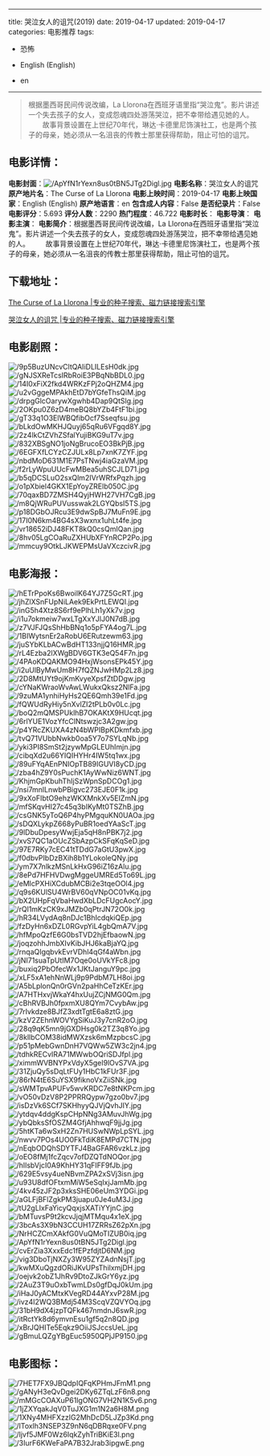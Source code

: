 
---
title: 哭泣女人的诅咒(2019)
date: 2019-04-17
updated: 2019-04-17
categories: 电影推荐
tags:
- 恐怖

- English (English)
- en
---


> 根据墨西哥民间传说改编，La Llorona在西班牙语里指“哭泣鬼”。影片讲述一个失去孩子的女人，变成怨魂四处游荡哭泣，把不幸带给遇见她的人。 　　故事背景设置在上世纪70年代，琳达·卡德里尼饰演社工，也是两个孩子的母亲，她必须从一名沮丧的传教士那里获得帮助，阻止可怕的诅咒。

## **电影详情**：

**电影封面**：<img src="https://image.tmdb.org/t/p/w200/ApYfN1rYexn8us0tBN5JTg2Digl.jpg" alt="/ApYfN1rYexn8us0tBN5JTg2Digl.jpg" title="/ApYfN1rYexn8us0tBN5JTg2Digl.jpg">
**电影名称**：哭泣女人的诅咒
**原产地片名**：The Curse of La Llorona
**电影上映时间**：2019-04-17
**电影上映国家**：English (English)
**原产地语言**：en
**包含成人内容**：False
**是否纪录片**：False
**电影评分**：5.693
**评分人数**：2290
**热门程度**：46.722
**电影时长**：
**电影导演**：
**电影主演**：
**电影简介**：根据墨西哥民间传说改编，La Llorona在西班牙语里指“哭泣鬼”。影片讲述一个失去孩子的女人，变成怨魂四处游荡哭泣，把不幸带给遇见她的人。 　　故事背景设置在上世纪70年代，琳达·卡德里尼饰演社工，也是两个孩子的母亲，她必须从一名沮丧的传教士那里获得帮助，阻止可怕的诅咒。

## **下载地址**：
[The Curse of La Llorona |专业的种子搜索、磁力链接搜索引擎](https://movie.amd794.com:2083/?search=The%20Curse%20of%20La%20Llorona&ordering=&mode=match_phrase&page_size=10&page=1)

[哭泣女人的诅咒 |专业的种子搜索、磁力链接搜索引擎](https://movie.amd794.com:2083/?search=%E5%93%AD%E6%B3%A3%E5%A5%B3%E4%BA%BA%E7%9A%84%E8%AF%85%E5%92%92&ordering=&mode=match_phrase&page_size=10&page=1)
 

## **电影剧照**：
<img src="https://image.tmdb.org/t/p/original/9p5BuzUNcvCltQAIiDLILEsH0dk.jpg" alt="/9p5BuzUNcvCltQAIiDLILEsH0dk.jpg" title="/9p5BuzUNcvCltQAIiDLILEsH0dk.jpg"><img src="https://image.tmdb.org/t/p/original/gNJSXReTcsIRbRoiE3PBqNbBDL0.jpg" alt="/gNJSXReTcsIRbRoiE3PBqNbBDL0.jpg" title="/gNJSXReTcsIRbRoiE3PBqNbBDL0.jpg"><img src="https://image.tmdb.org/t/p/original/14I0xFiX2fkd4WRKzFPj2oQHZM4.jpg" alt="/14I0xFiX2fkd4WRKzFPj2oQHZM4.jpg" title="/14I0xFiX2fkd4WRKzFPj2oQHZM4.jpg"><img src="https://image.tmdb.org/t/p/original/u2vGggeMPAkhEtD7bYGfeThsQiM.jpg" alt="/u2vGggeMPAkhEtD7bYGfeThsQiM.jpg" title="/u2vGggeMPAkhEtD7bYGfeThsQiM.jpg"><img src="https://image.tmdb.org/t/p/original/drpgGlcOarywXgwhb4Dap9QtSlg.jpg" alt="/drpgGlcOarywXgwhb4Dap9QtSlg.jpg" title="/drpgGlcOarywXgwhb4Dap9QtSlg.jpg"><img src="https://image.tmdb.org/t/p/original/2OKpu0Z6zD4meBQ8bYZb4FtF1bi.jpg" alt="/2OKpu0Z6zD4meBQ8bYZb4FtF1bi.jpg" title="/2OKpu0Z6zD4meBQ8bYZb4FtF1bi.jpg"><img src="https://image.tmdb.org/t/p/original/gT33q1O3ElWBQfibOcf7Sseqfsu.jpg" alt="/gT33q1O3ElWBQfibOcf7Sseqfsu.jpg" title="/gT33q1O3ElWBQfibOcf7Sseqfsu.jpg"><img src="https://image.tmdb.org/t/p/original/bLkdOwMKHJQuyj65qRu6VFgqd8Y.jpg" alt="/bLkdOwMKHJQuyj65qRu6VFgqd8Y.jpg" title="/bLkdOwMKHJQuyj65qRu6VFgqd8Y.jpg"><img src="https://image.tmdb.org/t/p/original/2z4lkCtZVhZSfalYujiBKG9uT7v.jpg" alt="/2z4lkCtZVhZSfalYujiBKG9uT7v.jpg" title="/2z4lkCtZVhZSfalYujiBKG9uT7v.jpg"><img src="https://image.tmdb.org/t/p/original/832XBSgNO1joNgBrucoEO3BkPjB.jpg" alt="/832XBSgNO1joNgBrucoEO3BkPjB.jpg" title="/832XBSgNO1joNgBrucoEO3BkPjB.jpg"><img src="https://image.tmdb.org/t/p/original/6EGFXfLCYzCZJULx8Lp7xnK7ZYF.jpg" alt="/6EGFXfLCYzCZJULx8Lp7xnK7ZYF.jpg" title="/6EGFXfLCYzCZJULx8Lp7xnK7ZYF.jpg"><img src="https://image.tmdb.org/t/p/original/nbdMoD631M1E7PsTNwj4iaGzaVM.jpg" alt="/nbdMoD631M1E7PsTNwj4iaGzaVM.jpg" title="/nbdMoD631M1E7PsTNwj4iaGzaVM.jpg"><img src="https://image.tmdb.org/t/p/original/f2rLyWpuUUcFwMBea5uhSCJLD71.jpg" alt="/f2rLyWpuUUcFwMBea5uhSCJLD71.jpg" title="/f2rLyWpuUUcFwMBea5uhSCJLD71.jpg"><img src="https://image.tmdb.org/t/p/original/b5qDCSLuO2sxQlm2IVrWRfxPqzh.jpg" alt="/b5qDCSLuO2sxQlm2IVrWRfxPqzh.jpg" title="/b5qDCSLuO2sxQlm2IVrWRfxPqzh.jpg"><img src="https://image.tmdb.org/t/p/original/o1pXbiel4GKX1EpYoyZRElb050C.jpg" alt="/o1pXbiel4GKX1EpYoyZRElb050C.jpg" title="/o1pXbiel4GKX1EpYoyZRElb050C.jpg"><img src="https://image.tmdb.org/t/p/original/70qaxBD7ZMSH4QyjHWH27VH7CgB.jpg" alt="/70qaxBD7ZMSH4QyjHWH27VH7CgB.jpg" title="/70qaxBD7ZMSH4QyjHWH27VH7CgB.jpg"><img src="https://image.tmdb.org/t/p/original/m8QjWRuPUVusswak2LGYQbsI5TS.jpg" alt="/m8QjWRuPUVusswak2LGYQbsI5TS.jpg" title="/m8QjWRuPUVusswak2LGYQbsI5TS.jpg"><img src="https://image.tmdb.org/t/p/original/p18DGbOJRcu3E9dwSpBJ7MuFn9E.jpg" alt="/p18DGbOJRcu3E9dwSpBJ7MuFn9E.jpg" title="/p18DGbOJRcu3E9dwSpBJ7MuFn9E.jpg"><img src="https://image.tmdb.org/t/p/original/17I0N6km4BG4sX3wxnx1uhLt4fe.jpg" alt="/17I0N6km4BG4sX3wxnx1uhLt4fe.jpg" title="/17I0N6km4BG4sX3wxnx1uhLt4fe.jpg"><img src="https://image.tmdb.org/t/p/original/vr18652iDJ48FKT8kQ0csQmIQan.jpg" alt="/vr18652iDJ48FKT8kQ0csQmIQan.jpg" title="/vr18652iDJ48FKT8kQ0csQmIQan.jpg"><img src="https://image.tmdb.org/t/p/original/8hv05LgCOaRuZXHUbXFYnRCP2Po.jpg" alt="/8hv05LgCOaRuZXHUbXFYnRCP2Po.jpg" title="/8hv05LgCOaRuZXHUbXFYnRCP2Po.jpg"><img src="https://image.tmdb.org/t/p/original/mmcuy9OtkLJKWEPMsUaVXczcivR.jpg" alt="/mmcuy9OtkLJKWEPMsUaVXczcivR.jpg" title="/mmcuy9OtkLJKWEPMsUaVXczcivR.jpg">

## **电影海报**：
<img src="https://image.tmdb.org/t/p/original/hETrPpoKs6BwoilK64YJ7Z5GcRT.jpg" alt="/hETrPpoKs6BwoilK64YJ7Z5GcRT.jpg" title="/hETrPpoKs6BwoilK64YJ7Z5GcRT.jpg"><img src="https://image.tmdb.org/t/p/original/jhZlXSnFUpNiLAek9EkPrtLEWQI.jpg" alt="/jhZlXSnFUpNiLAek9EkPrtLEWQI.jpg" title="/jhZlXSnFUpNiLAek9EkPrtLEWQI.jpg"><img src="https://image.tmdb.org/t/p/original/inG5h4Xtz8S6rf9ePlhLh1yXk7v.jpg" alt="/inG5h4Xtz8S6rf9ePlhLh1yXk7v.jpg" title="/inG5h4Xtz8S6rf9ePlhLh1yXk7v.jpg"><img src="https://image.tmdb.org/t/p/original/i1u7okmeiw7wxLTgXxYJlJ0N7dB.jpg" alt="/i1u7okmeiw7wxLTgXxYJlJ0N7dB.jpg" title="/i1u7okmeiw7wxLTgXxYJlJ0N7dB.jpg"><img src="https://image.tmdb.org/t/p/original/z7VJFJQsShHbBNq1o5pFYA4og7L.jpg" alt="/z7VJFJQsShHbBNq1o5pFYA4og7L.jpg" title="/z7VJFJQsShHbBNq1o5pFYA4og7L.jpg"><img src="https://image.tmdb.org/t/p/original/1BIWytsnEr2aRobU6ERutzewm63.jpg" alt="/1BIWytsnEr2aRobU6ERutzewm63.jpg" title="/1BIWytsnEr2aRobU6ERutzewm63.jpg"><img src="https://image.tmdb.org/t/p/original/juSYbKLbACwBdHT133njjQ16HMR.jpg" alt="/juSYbKLbACwBdHT133njjQ16HMR.jpg" title="/juSYbKLbACwBdHT133njjQ16HMR.jpg"><img src="https://image.tmdb.org/t/p/original/rL4Ezba2lXWgBDV6GTK3eQ54F7n.jpg" alt="/rL4Ezba2lXWgBDV6GTK3eQ54F7n.jpg" title="/rL4Ezba2lXWgBDV6GTK3eQ54F7n.jpg"><img src="https://image.tmdb.org/t/p/original/4PAoKDQAKMO94HxjWsonsEPk45Y.jpg" alt="/4PAoKDQAKMO94HxjWsonsEPk45Y.jpg" title="/4PAoKDQAKMO94HxjWsonsEPk45Y.jpg"><img src="https://image.tmdb.org/t/p/original/i2uUlByMwUm8H7fQZNJwHMp2Lz8.jpg" alt="/i2uUlByMwUm8H7fQZNJwHMp2Lz8.jpg" title="/i2uUlByMwUm8H7fQZNJwHMp2Lz8.jpg"><img src="https://image.tmdb.org/t/p/original/2D8MtUYt9ojKmKvyeXpsfZtDDgw.jpg" alt="/2D8MtUYt9ojKmKvyeXpsfZtDDgw.jpg" title="/2D8MtUYt9ojKmKvyeXpsfZtDDgw.jpg"><img src="https://image.tmdb.org/t/p/original/cYNaKWraoWvAwLWukxQksz2NlFa.jpg" alt="/cYNaKWraoWvAwLWukxQksz2NlFa.jpg" title="/cYNaKWraoWvAwLWukxQksz2NlFa.jpg"><img src="https://image.tmdb.org/t/p/original/9zuMA1ynhiHyHs2QE6Qmh39e1Fd.jpg" alt="/9zuMA1ynhiHyHs2QE6Qmh39e1Fd.jpg" title="/9zuMA1ynhiHyHs2QE6Qmh39e1Fd.jpg"><img src="https://image.tmdb.org/t/p/original/fQWUdRyHiy5nXvlZI2tPLb0v0Lc.jpg" alt="/fQWUdRyHiy5nXvlZI2tPLb0v0Lc.jpg" title="/fQWUdRyHiy5nXvlZI2tPLb0v0Lc.jpg"><img src="https://image.tmdb.org/t/p/original/boQ2mQMSPUklhB7OKAKtX9HUcqt.jpg" alt="/boQ2mQMSPUklhB7OKAKtX9HUcqt.jpg" title="/boQ2mQMSPUklhB7OKAKtX9HUcqt.jpg"><img src="https://image.tmdb.org/t/p/original/6rlYUE1VozYfcClNtswzjc3A2gw.jpg" alt="/6rlYUE1VozYfcClNtswzjc3A2gw.jpg" title="/6rlYUE1VozYfcClNtswzjc3A2gw.jpg"><img src="https://image.tmdb.org/t/p/original/p4YRcZKUXA4zN4bWPIBpKDkmfxb.jpg" alt="/p4YRcZKUXA4zN4bWPIBpKDkmfxb.jpg" title="/p4YRcZKUXA4zN4bWPIBpKDkmfxb.jpg"><img src="https://image.tmdb.org/t/p/original/tvQ71VUbbNwkb0oa5Y7o7SYLqNb.jpg" alt="/tvQ71VUbbNwkb0oa5Y7o7SYLqNb.jpg" title="/tvQ71VUbbNwkb0oa5Y7o7SYLqNb.jpg"><img src="https://image.tmdb.org/t/p/original/yki3PI8SmSt2jzywMpGLEUhImjn.jpg" alt="/yki3PI8SmSt2jzywMpGLEUhImjn.jpg" title="/yki3PI8SmSt2jzywMpGLEUhImjn.jpg"><img src="https://image.tmdb.org/t/p/original/cibqXd2u66YIQIHYHr4IW5tq1wx.jpg" alt="/cibqXd2u66YIQIHYHr4IW5tq1wx.jpg" title="/cibqXd2u66YIQIHYHr4IW5tq1wx.jpg"><img src="https://image.tmdb.org/t/p/original/89uFYqAEnPNIOpTB89IGUVI8yCD.jpg" alt="/89uFYqAEnPNIOpTB89IGUVI8yCD.jpg" title="/89uFYqAEnPNIOpTB89IGUVI8yCD.jpg"><img src="https://image.tmdb.org/t/p/original/zba4hZ9Y0sPuchK1AyWwNiz6WNT.jpg" alt="/zba4hZ9Y0sPuchK1AyWwNiz6WNT.jpg" title="/zba4hZ9Y0sPuchK1AyWwNiz6WNT.jpg"><img src="https://image.tmdb.org/t/p/original/KhjmGpKbuhThIjSzWpnSpDCOg1.jpg" alt="/KhjmGpKbuhThIjSzWpnSpDCOg1.jpg" title="/KhjmGpKbuhThIjSzWpnSpDCOg1.jpg"><img src="https://image.tmdb.org/t/p/original/nsi7mnlLnwbPBigvc273EJE0F1k.jpg" alt="/nsi7mnlLnwbPBigvc273EJE0F1k.jpg" title="/nsi7mnlLnwbPBigvc273EJE0F1k.jpg"><img src="https://image.tmdb.org/t/p/original/9xXoFIbtO9ehzWKXMnkXv5EIZmN.jpg" alt="/9xXoFIbtO9ehzWKXMnkXv5EIZmN.jpg" title="/9xXoFIbtO9ehzWKXMnkXv5EIZmN.jpg"><img src="https://image.tmdb.org/t/p/original/mfSKqvHI27c45q3bIKyMt0TSZhB.jpg" alt="/mfSKqvHI27c45q3bIKyMt0TSZhB.jpg" title="/mfSKqvHI27c45q3bIKyMt0TSZhB.jpg"><img src="https://image.tmdb.org/t/p/original/csGNK5yToQ6P4hyPMgquKN0UAOa.jpg" alt="/csGNK5yToQ6P4hyPMgquKN0UAOa.jpg" title="/csGNK5yToQ6P4hyPMgquKN0UAOa.jpg"><img src="https://image.tmdb.org/t/p/original/sDQXLykpZ668yPuBR1oedYAaScT.jpg" alt="/sDQXLykpZ668yPuBR1oedYAaScT.jpg" title="/sDQXLykpZ668yPuBR1oedYAaScT.jpg"><img src="https://image.tmdb.org/t/p/original/9lDbuDpesyWwjEja5qH8nPBK7j2.jpg" alt="/9lDbuDpesyWwjEja5qH8nPBK7j2.jpg" title="/9lDbuDpesyWwjEja5qH8nPBK7j2.jpg"><img src="https://image.tmdb.org/t/p/original/xvS7QC1aOUcZSbAzpCkSFqKqSeD.jpg" alt="/xvS7QC1aOUcZSbAzpCkSFqKqSeD.jpg" title="/xvS7QC1aOUcZSbAzpCkSFqKqSeD.jpg"><img src="https://image.tmdb.org/t/p/original/97E7RKy7cEC41tTDdG7aGtU3pwX.jpg" alt="/97E7RKy7cEC41tTDdG7aGtU3pwX.jpg" title="/97E7RKy7cEC41tTDdG7aGtU3pwX.jpg"><img src="https://image.tmdb.org/t/p/original/f0dbvPIbDzBXih8b1YLokoleQNy.jpg" alt="/f0dbvPIbDzBXih8b1YLokoleQNy.jpg" title="/f0dbvPIbDzBXih8b1YLokoleQNy.jpg"><img src="https://image.tmdb.org/t/p/original/ym7X7nlkzMSnLkHxG96iZ16zAlu.jpg" alt="/ym7X7nlkzMSnLkHxG96iZ16zAlu.jpg" title="/ym7X7nlkzMSnLkHxG96iZ16zAlu.jpg"><img src="https://image.tmdb.org/t/p/original/8ePd7HFHVDwgMggeUMREd5To69L.jpg" alt="/8ePd7HFHVDwgMggeUMREd5To69L.jpg" title="/8ePd7HFHVDwgMggeUMREd5To69L.jpg"><img src="https://image.tmdb.org/t/p/original/eMlcPXHiXCdubMCBi2e3tqeOOl4.jpg" alt="/eMlcPXHiXCdubMCBi2e3tqeOOl4.jpg" title="/eMlcPXHiXCdubMCBi2e3tqeOOl4.jpg"><img src="https://image.tmdb.org/t/p/original/q9s6KUlSU4WrBV60qVNpOC01vKq.jpg" alt="/q9s6KUlSU4WrBV60qVNpOC01vKq.jpg" title="/q9s6KUlSU4WrBV60qVNpOC01vKq.jpg"><img src="https://image.tmdb.org/t/p/original/bX2UHpFqVbaHwdXbLDcFUgcAocY.jpg" alt="/bX2UHpFqVbaHwdXbLDcFUgcAocY.jpg" title="/bX2UHpFqVbaHwdXbLDcFUgcAocY.jpg"><img src="https://image.tmdb.org/t/p/original/rQl1mKzCK9xJMZb0qPtrJN72O0k.jpg" alt="/rQl1mKzCK9xJMZb0qPtrJN72O0k.jpg" title="/rQl1mKzCK9xJMZb0qPtrJN72O0k.jpg"><img src="https://image.tmdb.org/t/p/original/hR34LVydAq8nDJc1BhIcdqkiQEp.jpg" alt="/hR34LVydAq8nDJc1BhIcdqkiQEp.jpg" title="/hR34LVydAq8nDJc1BhIcdqkiQEp.jpg"><img src="https://image.tmdb.org/t/p/original/fzDyHn6xDZL0RGvpYiL4gbQmA7V.jpg" alt="/fzDyHn6xDZL0RGvpYiL4gbQmA7V.jpg" title="/fzDyHn6xDZL0RGvpYiL4gbQmA7V.jpg"><img src="https://image.tmdb.org/t/p/original/hfMpoQzfE6G0bsTVD2hjEfbaowN.jpg" alt="/hfMpoQzfE6G0bsTVD2hjEfbaowN.jpg" title="/hfMpoQzfE6G0bsTVD2hjEfbaowN.jpg"><img src="https://image.tmdb.org/t/p/original/joqzohhJmbXIvKibJHJ6kaBjaYQ.jpg" alt="/joqzohhJmbXIvKibJHJ6kaBjaYQ.jpg" title="/joqzohhJmbXIvKibJHJ6kaBjaYQ.jpg"><img src="https://image.tmdb.org/t/p/original/rnqaQIgqbvkEvrVDhl4qGf4aWbn.jpg" alt="/rnqaQIgqbvkEvrVDhl4qGf4aWbn.jpg" title="/rnqaQIgqbvkEvrVDhl4qGf4aWbn.jpg"><img src="https://image.tmdb.org/t/p/original/jNI71suaTpUtIM7Oqe0oUVkYFc8.jpg" alt="/jNI71suaTpUtIM7Oqe0oUVkYFc8.jpg" title="/jNI71suaTpUtIM7Oqe0oUVkYFc8.jpg"><img src="https://image.tmdb.org/t/p/original/buxiq2PbOfecWx1JKtJanguY9pc.jpg" alt="/buxiq2PbOfecWx1JKtJanguY9pc.jpg" title="/buxiq2PbOfecWx1JKtJanguY9pc.jpg"><img src="https://image.tmdb.org/t/p/original/xLF5xA1ehNnWLj9p9PdbM7LH8oi.jpg" alt="/xLF5xA1ehNnWLj9p9PdbM7LH8oi.jpg" title="/xLF5xA1ehNnWLj9p9PdbM7LH8oi.jpg"><img src="https://image.tmdb.org/t/p/original/A5bLplonQn0rGVn2paHhCeTzKEr.jpg" alt="/A5bLplonQn0rGVn2paHhCeTzKEr.jpg" title="/A5bLplonQn0rGVn2paHhCeTzKEr.jpg"><img src="https://image.tmdb.org/t/p/original/A7HTHxvjWkaY4hxUujZCjNMG0Qm.jpg" alt="/A7HTHxvjWkaY4hxUujZCjNMG0Qm.jpg" title="/A7HTHxvjWkaY4hxUujZCjNMG0Qm.jpg"><img src="https://image.tmdb.org/t/p/original/cBhRVBJh0fpxmXU8QYm7CvybAw.jpg" alt="/cBhRVBJh0fpxmXU8QYm7CvybAw.jpg" title="/cBhRVBJh0fpxmXU8QYm7CvybAw.jpg"><img src="https://image.tmdb.org/t/p/original/7rIvkdze8BJfZ3xdtTgtE6a8ztG.jpg" alt="/7rIvkdze8BJfZ3xdtTgtE6a8ztG.jpg" title="/7rIvkdze8BJfZ3xdtTgtE6a8ztG.jpg"><img src="https://image.tmdb.org/t/p/original/kzV2ZEhnWOVYgSiKuJ3y7cnR2oO.jpg" alt="/kzV2ZEhnWOVYgSiKuJ3y7cnR2oO.jpg" title="/kzV2ZEhnWOVYgSiKuJ3y7cnR2oO.jpg"><img src="https://image.tmdb.org/t/p/original/28q9qK5mn9jGXDHsg0k2TZ3q8Yo.jpg" alt="/28q9qK5mn9jGXDHsg0k2TZ3q8Yo.jpg" title="/28q9qK5mn9jGXDHsg0k2TZ3q8Yo.jpg"><img src="https://image.tmdb.org/t/p/original/8kllbCOM38idMWXzsk6mMzpbcsC.jpg" alt="/8kllbCOM38idMWXzsk6mMzpbcsC.jpg" title="/8kllbCOM38idMWXzsk6mMzpbcsC.jpg"><img src="https://image.tmdb.org/t/p/original/p51pMebGwnDnH7VQWw5ZW3c2jn4.jpg" alt="/p51pMebGwnDnH7VQWw5ZW3c2jn4.jpg" title="/p51pMebGwnDnH7VQWw5ZW3c2jn4.jpg"><img src="https://image.tmdb.org/t/p/original/tdhkRECvIRA71MWwbOQriSDJfpl.jpg" alt="/tdhkRECvIRA71MWwbOQriSDJfpl.jpg" title="/tdhkRECvIRA71MWwbOQriSDJfpl.jpg"><img src="https://image.tmdb.org/t/p/original/ximmWVBNYPxVdyX5geI9lOvS7VA.jpg" alt="/ximmWVBNYPxVdyX5geI9lOvS7VA.jpg" title="/ximmWVBNYPxVdyX5geI9lOvS7VA.jpg"><img src="https://image.tmdb.org/t/p/original/31ZjuQy5sDqLtFUy1HbC1kFUr3F.jpg" alt="/31ZjuQy5sDqLtFUy1HbC1kFUr3F.jpg" title="/31ZjuQy5sDqLtFUy1HbC1kFUr3F.jpg"><img src="https://image.tmdb.org/t/p/original/86rN4tE6SuYSX9fiknoVxZiiSNk.jpg" alt="/86rN4tE6SuYSX9fiknoVxZiiSNk.jpg" title="/86rN4tE6SuYSX9fiknoVxZiiSNk.jpg"><img src="https://image.tmdb.org/t/p/original/sWMTpvAPUFv5wvKRDC7e8tNKPcm.jpg" alt="/sWMTpvAPUFv5wvKRDC7e8tNKPcm.jpg" title="/sWMTpvAPUFv5wvKRDC7e8tNKPcm.jpg"><img src="https://image.tmdb.org/t/p/original/vO50vDzV8P2PPRRQypw7gzo0bv7.jpg" alt="/vO50vDzV8P2PPRRQypw7gzo0bv7.jpg" title="/vO50vDzV8P2PPRRQypw7gzo0bv7.jpg"><img src="https://image.tmdb.org/t/p/original/isDzVk6SCf7SKHhyyQJVjQvhJIY.jpg" alt="/isDzVk6SCf7SKHhyyQJVjQvhJIY.jpg" title="/isDzVk6SCf7SKHhyyQJVjQvhJIY.jpg"><img src="https://image.tmdb.org/t/p/original/ytdqv4ddgKspCHpNNg3AMuvJhWg.jpg" alt="/ytdqv4ddgKspCHpNNg3AMuvJhWg.jpg" title="/ytdqv4ddgKspCHpNNg3AMuvJhWg.jpg"><img src="https://image.tmdb.org/t/p/original/ybQbksSfOSZM4GfjAhhwqF9jjJg.jpg" alt="/ybQbksSfOSZM4GfjAhhwqF9jjJg.jpg" title="/ybQbksSfOSZM4GfjAhhwqF9jjJg.jpg"><img src="https://image.tmdb.org/t/p/original/5htKTa6wSxH2Zn7HUSwNWpLpSYL.jpg" alt="/5htKTa6wSxH2Zn7HUSwNWpLpSYL.jpg" title="/5htKTa6wSxH2Zn7HUSwNWpLpSYL.jpg"><img src="https://image.tmdb.org/t/p/original/nwvv7POs4UO0FkTdiK8EMPd7CTN.jpg" alt="/nwvv7POs4UO0FkTdiK8EMPd7CTN.jpg" title="/nwvv7POs4UO0FkTdiK8EMPd7CTN.jpg"><img src="https://image.tmdb.org/t/p/original/nEqbODQhSDYTFJ4BaGFAR6vzkLz.jpg" alt="/nEqbODQhSDYTFJ4BaGFAR6vzkLz.jpg" title="/nEqbODQhSDYTFJ4BaGFAR6vzkLz.jpg"><img src="https://image.tmdb.org/t/p/original/oEO8fMj1fcZqcv7ofDZQTdNOQor.jpg" alt="/oEO8fMj1fcZqcv7ofDZQTdNOQor.jpg" title="/oEO8fMj1fcZqcv7ofDZQTdNOQor.jpg"><img src="https://image.tmdb.org/t/p/original/hIlsbVjcI0A9KhHY31qFIFF9fJb.jpg" alt="/hIlsbVjcI0A9KhHY31qFIFF9fJb.jpg" title="/hIlsbVjcI0A9KhHY31qFIFF9fJb.jpg"><img src="https://image.tmdb.org/t/p/original/629E5vsy4ueNBvmZPA2xSVj3isn.jpg" alt="/629E5vsy4ueNBvmZPA2xSVj3isn.jpg" title="/629E5vsy4ueNBvmZPA2xSVj3isn.jpg"><img src="https://image.tmdb.org/t/p/original/u93U8dfOFtxmMiW5eSqIxjJamMb.jpg" alt="/u93U8dfOFtxmMiW5eSqIxjJamMb.jpg" title="/u93U8dfOFtxmMiW5eSqIxjJamMb.jpg"><img src="https://image.tmdb.org/t/p/original/4kv45zJF2p3xksSHE06eUm3YDGi.jpg" alt="/4kv45zJF2p3xksSHE06eUm3YDGi.jpg" title="/4kv45zJF2p3xksSHE06eUm3YDGi.jpg"><img src="https://image.tmdb.org/t/p/original/aGLFjBFlZgkPM3juapu0Je4uM3J.jpg" alt="/aGLFjBFlZgkPM3juapu0Je4uM3J.jpg" title="/aGLFjBFlZgkPM3juapu0Je4uM3J.jpg"><img src="https://image.tmdb.org/t/p/original/tU2gLIxFaYicyQqxjsXATiYYjnC.jpg" alt="/tU2gLIxFaYicyQqxjsXATiYYjnC.jpg" title="/tU2gLIxFaYicyQqxjsXATiYYjnC.jpg"><img src="https://image.tmdb.org/t/p/original/bMTuvsP9t2kcvJjqjMTMqu4x1eX.jpg" alt="/bMTuvsP9t2kcvJjqjMTMqu4x1eX.jpg" title="/bMTuvsP9t2kcvJjqjMTMqu4x1eX.jpg"><img src="https://image.tmdb.org/t/p/original/3bcAs3X9bN3CCUH17ZRRsZ62pXn.jpg" alt="/3bcAs3X9bN3CCUH17ZRRsZ62pXn.jpg" title="/3bcAs3X9bN3CCUH17ZRRsZ62pXn.jpg"><img src="https://image.tmdb.org/t/p/original/NrHCZCmXAkfG0VuQMoTIZUB0iq.jpg" alt="/NrHCZCmXAkfG0VuQMoTIZUB0iq.jpg" title="/NrHCZCmXAkfG0VuQMoTIZUB0iq.jpg"><img src="https://image.tmdb.org/t/p/original/ApYfN1rYexn8us0tBN5JTg2Digl.jpg" alt="/ApYfN1rYexn8us0tBN5JTg2Digl.jpg" title="/ApYfN1rYexn8us0tBN5JTg2Digl.jpg"><img src="https://image.tmdb.org/t/p/original/cvErZia3XxxEdc1fEPzfdjtD6NM.jpg" alt="/cvErZia3XxxEdc1fEPzfdjtD6NM.jpg" title="/cvErZia3XxxEdc1fEPzfdjtD6NM.jpg"><img src="https://image.tmdb.org/t/p/original/vig3DboTjNXZy3W95ZYZAdnNsjT.jpg" alt="/vig3DboTjNXZy3W95ZYZAdnNsjT.jpg" title="/vig3DboTjNXZy3W95ZYZAdnNsjT.jpg"><img src="https://image.tmdb.org/t/p/original/kwMXuQgzdORiJKvUPsThilxmjDH.jpg" alt="/kwMXuQgzdORiJKvUPsThilxmjDH.jpg" title="/kwMXuQgzdORiJKvUPsThilxmjDH.jpg"><img src="https://image.tmdb.org/t/p/original/oejvk2obZ1JhRv9DtoZJkGrY6yz.jpg" alt="/oejvk2obZ1JhRv9DtoZJkGrY6yz.jpg" title="/oejvk2obZ1JhRv9DtoZJkGrY6yz.jpg"><img src="https://image.tmdb.org/t/p/original/2AuZ3T9uOxbTwmLDs0gfDqJ0kUm.jpg" alt="/2AuZ3T9uOxbTwmLDs0gfDqJ0kUm.jpg" title="/2AuZ3T9uOxbTwmLDs0gfDqJ0kUm.jpg"><img src="https://image.tmdb.org/t/p/original/iHaJ0yACMtxKVegRD44AYxvP28M.jpg" alt="/iHaJ0yACMtxKVegRD44AYxvP28M.jpg" title="/iHaJ0yACMtxKVegRD44AYxvP28M.jpg"><img src="https://image.tmdb.org/t/p/original/ivz4I2WQ3BMdj54M3ScqVZQVYOq.jpg" alt="/ivz4I2WQ3BMdj54M3ScqVZQVYOq.jpg" title="/ivz4I2WQ3BMdj54M3ScqVZQVYOq.jpg"><img src="https://image.tmdb.org/t/p/original/31bH9dX4jzpTQFk467nmdnJ6swR.jpg" alt="/31bH9dX4jzpTQFk467nmdnJ6swR.jpg" title="/31bH9dX4jzpTQFk467nmdnJ6swR.jpg"><img src="https://image.tmdb.org/t/p/original/itRctYk8d6ymvnEsu1gf5q2n8QD.jpg" alt="/itRctYk8d6ymvnEsu1gf5q2n8QD.jpg" title="/itRctYk8d6ymvnEsu1gf5q2n8QD.jpg"><img src="https://image.tmdb.org/t/p/original/xBrJQHITe5Eqkz9OiiJSJccsUeL.jpg" alt="/xBrJQHITe5Eqkz9OiiJSJccsUeL.jpg" title="/xBrJQHITe5Eqkz9OiiJSJccsUeL.jpg"><img src="https://image.tmdb.org/t/p/original/gBmuLQZgYBgEuc5950QPjJP9150.jpg" alt="/gBmuLQZgYBgEuc5950QPjJP9150.jpg" title="/gBmuLQZgYBgEuc5950QPjJP9150.jpg">

## **电影图标**：
<img src="https://image.tmdb.org/t/p/original/7HET7FX9JBQdpIQFqKPHmJFmM1.png" alt="/7HET7FX9JBQdpIQFqKPHmJFmM1.png" title="/7HET7FX9JBQdpIQFqKPHmJFmM1.png"><img src="https://image.tmdb.org/t/p/original/gANyH3eQvDgei2DKy6ZTqLzF6n8.png" alt="/gANyH3eQvDgei2DKy6ZTqLzF6n8.png" title="/gANyH3eQvDgei2DKy6ZTqLzF6n8.png"><img src="https://image.tmdb.org/t/p/original/mMGcCOAXuP61lgONG7VH2N1K5v6.png" alt="/mMGcCOAXuP61lgONG7VH2N1K5v6.png" title="/mMGcCOAXuP61lgONG7VH2N1K5v6.png"><img src="https://image.tmdb.org/t/p/original/1jZXYqakJqV0TuJXG1m1N2a6H8M.png" alt="/1jZXYqakJqV0TuJXG1m1N2a6H8M.png" title="/1jZXYqakJqV0TuJXG1m1N2a6H8M.png"><img src="https://image.tmdb.org/t/p/original/1XNy4MHFXzzIG2MhDcD5LJZp3Kd.png" alt="/1XNy4MHFXzzIG2MhDcD5LJZp3Kd.png" title="/1XNy4MHFXzzIG2MhDcD5LJZp3Kd.png"><img src="https://image.tmdb.org/t/p/original/lToxlh3NSEP3Z9nN6qDBRqxe0FV.png" alt="/lToxlh3NSEP3Z9nN6qDBRqxe0FV.png" title="/lToxlh3NSEP3Z9nN6qDBRqxe0FV.png"><img src="https://image.tmdb.org/t/p/original/ljvf5JMF0Wz6IqkZyhTriBKiE3l.png" alt="/ljvf5JMF0Wz6IqkZyhTriBKiE3l.png" title="/ljvf5JMF0Wz6IqkZyhTriBKiE3l.png"><img src="https://image.tmdb.org/t/p/original/3IurF6KWeFaPA7B32Jrab3ipgwE.png" alt="/3IurF6KWeFaPA7B32Jrab3ipgwE.png" title="/3IurF6KWeFaPA7B32Jrab3ipgwE.png">
